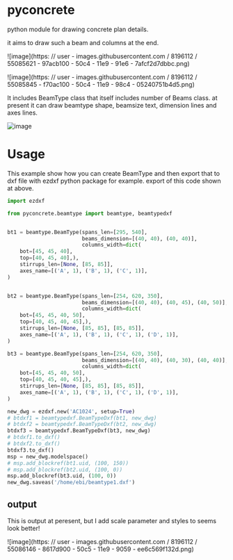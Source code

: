 # pyconcrete
python module for drawing concrete plan details.

it aims to draw such a beam and columns at the end.

![image](https: // user - images.githubusercontent.com / 8196112 / 55085621 - 97acb100 - 50c4 - 11e9 - 91e6 - 7afcf2d7dbbc.png)

![image](https: // user - images.githubusercontent.com / 8196112 / 55085845 - f70ac100 - 50c4 - 11e9 - 98c4 - 05240751b4d5.png)


It includes BeamType class that itself includes number of Beams class.
at present it can draw beamtype shape, beamsize text, dimension lines and axes lines.

![image](https://user-images.githubusercontent.com/8196112/55087377-a5b00100-50c7-11e9-99cf-55fe3eb8bae2.png)


# Usage

This example show how you can create BeamType and then export that to dxf file
with ezdxf python package for example.
export of this code shown at above.


```python
import ezdxf

from pyconcrete.beamtype import beamtype, beamtypedxf


bt1 = beamtype.BeamType(spans_len=[295, 540],
                        beams_dimension=[(40, 40), (40, 40)],
                        columns_width=dict(
    bot=[45, 45, 40],
    top=[40, 45, 40],),
    stirrups_len=[None, [85, 85]],
    axes_name=[('A', 1), ('B', 1), ('C', 1)],
)


bt2 = beamtype.BeamType(spans_len=[254, 620, 350],
                        beams_dimension=[(40, 40), (40, 45), (40, 50)],
                        columns_width=dict(
    bot=[45, 45, 40, 50],
    top=[40, 45, 40, 45],),
    stirrups_len=[None, [85, 85], [85, 85]],
    axes_name=[('A', 1), ('B', 1), ('C', 1), ('D', 1)],
)

bt3 = beamtype.BeamType(spans_len=[254, 620, 350],
                        beams_dimension=[(40, 40), (40, 30), (40, 40)],
                        columns_width=dict(
    bot=[45, 45, 40, 50],
    top=[40, 45, 40, 45],),
    stirrups_len=[None, [85, 85], [85, 85]],
    axes_name=[('A', 1), ('B', 1), ('C', 1), ('D', 1)],
)

new_dwg = ezdxf.new('AC1024', setup=True)
# btdxf1 = beamtypedxf.BeamTypeDxf(bt1, new_dwg)
# btdxf2 = beamtypedxf.BeamTypeDxf(bt2, new_dwg)
btdxf3 = beamtypedxf.BeamTypeDxf(bt3, new_dwg)
# btdxf1.to_dxf()
# btdxf2.to_dxf()
btdxf3.to_dxf()
msp = new_dwg.modelspace()
# msp.add_blockref(bt1.uid, (100, 150))
# msp.add_blockref(bt2.uid, (100, 0))
msp.add_blockref(bt3.uid, (100, 0))
new_dwg.saveas('/home/ebi/beamtype1.dxf')

```

## output

This is output at peresent, but I add scale parameter and styles to seems look better!

![image](https: // user - images.githubusercontent.com / 8196112 / 55086146 - 8617d900 - 50c5 - 11e9 - 9059 - ee6c569f132d.png)
